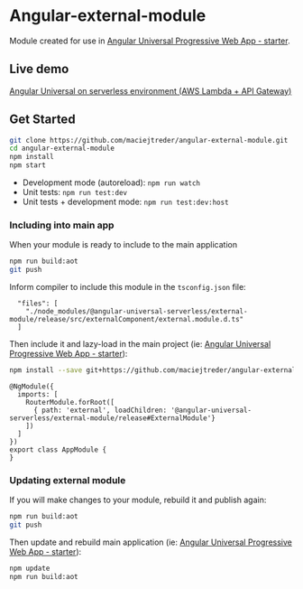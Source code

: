 # Angular-external-module
Module created for use in [Angular Universal Progressive Web App - starter](https://github.com/maciejtreder/angular-universal-pwa).

## Live demo
[Angular Universal on serverless environment (AWS Lambda + API Gateway)](https://www.angular-universal-serverless.maciejtreder.com)


## Get Started
```sh
git clone https://github.com/maciejtreder/angular-external-module.git
cd angular-external-module
npm install
npm start
```
* Development mode (autoreload): ```npm run watch```
* Unit tests: ```npm run test:dev```
* Unit tests + development mode: ```npm run test:dev:host```

### Including into main app
When your module is ready to include to the main application
```sh
npm run build:aot
git push 
```

Inform compiler to include this module in the `tsconfig.json` file:
```
  "files": [
    "./node_modules/@angular-universal-serverless/external-module/release/src/externalComponent/external.module.d.ts"
  ]
```

Then include it and lazy-load in the main project (ie: [Angular Universal Progressive Web App - starter](https://github.com/maciejtreder/angular-universal-pwa)):
```sh
npm install --save git+https://github.com/maciejtreder/angular-external-module.git
```

```
@NgModule({
  imports: [
    RouterModule.forRoot([
      { path: 'external', loadChildren: '@angular-universal-serverless/external-module/release#ExternalModule'}
    ])
  ]
})
export class AppModule {
}
```

### Updating external module
If you will make changes to your module, rebuild it and publish again:
```sh
npm run build:aot
git push 
```

Then update and rebuild main application (ie: [Angular Universal Progressive Web App - starter](https://github.com/maciejtreder/angular-universal-pwa)):
```sh
npm update
npm run build:aot
```